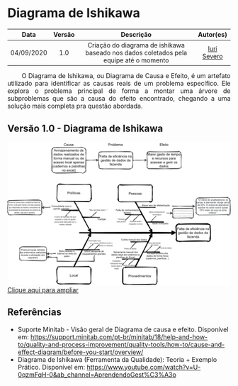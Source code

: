 # Diagrama de Ishikawa
|    Data    | Versão |         Descrição         |           Autor(es)           |
| :--------: | :----: | :-----------------------: | :---------------------------: |
| 04/09/2020 |  1.0   | Criação do diagrama de ishikawa baseado nos dados coletados pela equipe até o momento | [Iuri Severo](https://github.com/iurisevero) |

<p align="justify"> &emsp;&emsp; O Diagrama de Ishikawa, ou Diagrama de Causa e Efeito, é um artefato utilizado para identificar as causas reais de um problema específico. Ele explora o problema principal de forma a montar uma árvore de subproblemas que são a causa do efeito encontrado, chegando a uma solução mais completa pra questão abordada.</p>

## Versão 1.0 - Diagrama de Ishikawa

<img src="docs/assets/img/artefacts/ishikawa_diagram.png">
<a href="docs/assets/img/artefacts/ishikawa_diagram.png"> Clique aqui para ampliar</a>

## Referências
* Suporte Minitab - Visão geral de Diagrama de causa e efeito. Disponível em: https://support.minitab.com/pt-br/minitab/18/help-and-how-to/quality-and-process-improvement/quality-tools/how-to/cause-and-effect-diagram/before-you-start/overview/
* Diagrama de Ishikawa (Ferramenta da Qualidade): Teoria + Exemplo Prático. Disponível em: https://www.youtube.com/watch?v=U-0qzmFqH-0&ab_channel=AprendendoGest%C3%A3o